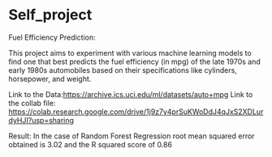 # Self_project
Fuel Efficiency Prediction:

This project aims to experiment with various machine learning models to find one that best predicts the fuel efficiency (in mpg) of the late 1970s and early 1980s automobiles based on their specifications like cylinders, horsepower, and weight.


Link to the Data:https://archive.ics.uci.edu/ml/datasets/auto+mpg
Link to the collab file: https://colab.research.google.com/drive/1j9z7y4prSuKWoDdJ4qJxS2XDLurdyHJI?usp=sharing



Result:
In the case of Random Forest Regression root mean squared error obtained is 3.02 and the R squared score of 0.86

